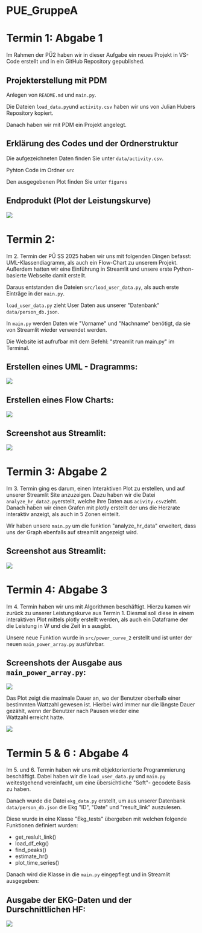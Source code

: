 # PUE_GruppeA

# Termin 1: Abgabe 1
Im Rahmen der PÜ2 haben wir in dieser Aufgabe ein neues Projekt in VS-Code erstellt und in ein GitHub Repository gepublished. 

## Projekterstellung mit PDM
Anlegen von `README.md` und `main.py`.

Die Dateien `load_data.py`und `activity.csv` haben wir uns von Julian Hubers Repository kopiert.

Danach haben wir mit PDM ein Projekt angelegt.

## Erklärung des Codes und der Ordnerstruktur
Die aufgezeichneten Daten finden Sie unter `data/activity.csv`.

Pyhton Code im Ordner `src`

Den ausgegebenen Plot finden Sie unter `figures`

## Endprodukt (Plot der Leistungskurve)
![](figures/power_curve.png)

# Termin 2:

Im 2. Termin der PÜ SS 2025 haben wir uns mit folgenden Dingen befasst: UML-Klassendiagramm, als auch ein Flow-Chart zu unserem Projekt. 
Außerdem hatten wir eine Einführung in Streamlit und unsere erste Python-basierte Webseite damit erstellt.

Daraus entstanden die Dateien `src/load_user_data.py`, als auch erste Einträge in der `main.py`.

`load_user_data.py` zieht User Daten aus unserer "Datenbank" `data/person_db.json`.

In `main.py` werden Daten wie "Vorname" und "Nachname" benötigt, da sie von Streamlit wieder verwendet werden.

Die Website ist aufrufbar mit dem Befehl: "streamlit run main.py" im Terminal.

## Erstellen eines UML - Dragramms:

![](Docs/UML1.png)

## Erstellen eines Flow Charts:

![](Docs/ekg_data._acticity.svg)

## Screenshot aus Streamlit:

![](figures/Screenshot_EKG_Termin2.png)

# Termin 3: Abgabe 2

Im 3. Termin ging es darum, einen Interaktiven Plot zu erstellen, und auf unserer Streamlit Site anzuzeigen. Dazu haben wir die Datei `analyze_hr_data2.py`erstellt, welche ihre Daten aus `acivity.csv`zieht. Danach haben wir einen Grafen mit plotly erstellt der uns die Herzrate interaktiv anzeigt, als auch in 5 Zonen einteilt.

Wir haben unsere `main.py` um die funktion "analyze_hr_data" erweitert, dass uns der Graph ebenfalls auf streamlit angezeigt wird.

## Screenshot aus Streamlit:

![](figures/Screenshot_HR_Termin3.png)

# Termin 4: Abgabe 3

Im 4. Termin haben wir uns mit Algorithmen beschäftigt.
Hierzu kamen wir zurück zu unserer Leistungskurve aus Termin 1. Diesmal soll diese in einem interaktiven Plot mittels plotly erstellt werden, als auch ein Dataframe der die Leistung in W und die Zeit in s ausgibt. 

Unsere neue Funktion wurde in `src/power_curve_2` erstellt und ist unter der neuen `main_power_array.py` ausführbar.

## Screenshots der Ausgabe aus `main_power_array.py`:

![](figures/Screenshot_power_curve2.png)

Das Plot zeigt die maximale Dauer an, wo der Benutzer oberhalb einer bestimmten Wattzahl gewesen ist. Hierbei wird immer nur die längste Dauer gezählt, wenn der Benutzer nach Pausen wieder eine Wattzahl erreicht hatte.

![](figures/Screenshot_df_power_curve.png)

# Termin 5 & 6 : Abgabe 4

Im 5. und 6. Termin haben wir uns mit objektorientierte Programmierung beschäftigt.
Dabei haben wir die `load_user_data.py` und `main.py` weitestgehend vereinfacht, um eine übersichtliche "Soft"- gecodete Basis zu haben.

Danach wurde die Datei `ekg_data.py` erstellt, um aus unserer Datenbank `data/person_db.json` die Ekg "ID", "Date" und "result_link" auszulesen.

Diese wurde in eine Klasse "Ekg_tests" übergeben mit welchen folgende Funktionen definiert wurden:

- get_reslult_link()
- load_df_ekg()
- find_peaks()
- estimate_hr()
- plot_time_series()

Danach wird die Klasse in die `main.py` eingepflegt und in Streamlit ausgegeben:

## Ausgabe der EKG-Daten und der Durschnittlichen HF:
![](figures\Screenshot_Ekg_data_Aufgabe4.png)